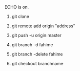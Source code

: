 ECHO is on.
1. git clone 
2. git remote add origin  "address"
3. git push -u origin master

4. git branch -d fahime
5. git branch -delete fahime
6. git checkout branchname 


 

